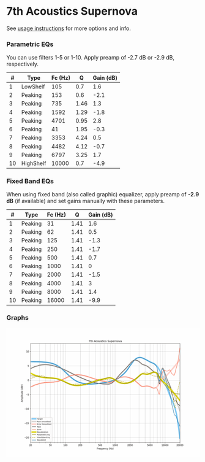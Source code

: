 # 7th Acoustics Supernova
See [usage instructions](https://github.com/jaakkopasanen/AutoEq#usage) for more options and info.

### Parametric EQs
You can use filters 1-5 or 1-10. Apply preamp of -2.7 dB or -2.9 dB, respectively.

|   # | Type      |   Fc (Hz) |    Q |   Gain (dB) |
|-----|-----------|-----------|------|-------------|
|   1 | LowShelf  |       105 | 0.7  |         1.6 |
|   2 | Peaking   |       153 | 0.6  |        -2.1 |
|   3 | Peaking   |       735 | 1.46 |         1.3 |
|   4 | Peaking   |      1592 | 1.29 |        -1.8 |
|   5 | Peaking   |      4701 | 0.95 |         2.8 |
|   6 | Peaking   |        41 | 1.95 |        -0.3 |
|   7 | Peaking   |      3353 | 4.24 |         0.5 |
|   8 | Peaking   |      4482 | 4.12 |        -0.7 |
|   9 | Peaking   |      6797 | 3.25 |         1.7 |
|  10 | HighShelf |     10000 | 0.7  |        -4.9 |

### Fixed Band EQs
When using fixed band (also called graphic) equalizer, apply preamp of **-2.9 dB** (if available) and set gains manually with these parameters.

|   # | Type    |   Fc (Hz) |    Q |   Gain (dB) |
|-----|---------|-----------|------|-------------|
|   1 | Peaking |        31 | 1.41 |         1.6 |
|   2 | Peaking |        62 | 1.41 |         0.5 |
|   3 | Peaking |       125 | 1.41 |        -1.3 |
|   4 | Peaking |       250 | 1.41 |        -1.7 |
|   5 | Peaking |       500 | 1.41 |         0.7 |
|   6 | Peaking |      1000 | 1.41 |         0   |
|   7 | Peaking |      2000 | 1.41 |        -1.5 |
|   8 | Peaking |      4000 | 1.41 |         3   |
|   9 | Peaking |      8000 | 1.41 |         1.4 |
|  10 | Peaking |     16000 | 1.41 |        -9.9 |

### Graphs
![](./7th%20Acoustics%20Supernova.png)

